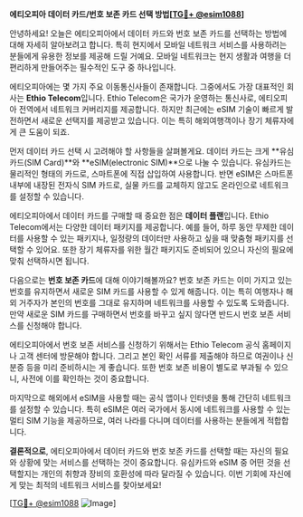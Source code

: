**에티오피아 데이터 카드/번호 보존 카드 선택 방법[[TG💪+ @esim1088](https://t.me/s/esim1088)]**

안녕하세요! 오늘은 에티오피아에서 데이터 카드와 번호 보존 카드를 선택하는 방법에 대해 자세히 알아보려고 합니다. 특히 현지에서 모바일 네트워크 서비스를 사용하려는 분들에게 유용한 정보를 제공해 드릴 거예요. 모바일 네트워크는 현지 생활과 여행을 더 편리하게 만들어주는 필수적인 도구 중 하나입니다.

에티오피아에는 몇 가지 주요 이동통신사들이 존재합니다. 그중에서도 가장 대표적인 회사는 **Ethio Telecom**입니다. Ethio Telecom은 국가가 운영하는 통신사로, 에티오피아 전역에서 네트워크 커버리지를 제공합니다. 하지만 최근에는 eSIM 기술이 빠르게 발전하면서 새로운 선택지를 제공받고 있습니다. 이는 특히 해외여행객이나 장기 체류자에게 큰 도움이 되죠.

먼저 데이터 카드 선택 시 고려해야 할 사항들을 살펴볼게요. 데이터 카드는 크게 **유심카드(SIM Card)**와 **eSIM(electronic SIM)**으로 나눌 수 있습니다. 유심카드는 물리적인 형태의 카드로, 스마트폰에 직접 삽입하여 사용합니다. 반면 eSIM은 스마트폰 내부에 내장된 전자식 SIM 카드로, 실물 카드를 교체하지 않고도 온라인으로 네트워크를 설정할 수 있습니다.

에티오피아에서 데이터 카드를 구매할 때 중요한 점은 **데이터 플랜**입니다. Ethio Telecom에서는 다양한 데이터 패키지를 제공합니다. 예를 들어, 하루 동안 무제한 데이터를 사용할 수 있는 패키지나, 일정량의 데이터만 사용하고 싶을 때 맞춤형 패키지를 선택할 수 있어요. 또한 장기 체류자를 위한 월간 패키지도 준비되어 있으니 자신의 필요에 맞춰 선택하시면 됩니다.

다음으로는 **번호 보존 카드**에 대해 이야기해볼까요? 번호 보존 카드는 이미 가지고 있는 번호를 유지하면서 새로운 SIM 카드를 사용할 수 있게 해줍니다. 이는 특히 여행자나 해외 거주자가 본인의 번호를 그대로 유지하며 네트워크를 사용할 수 있도록 도와줍니다. 만약 새로운 SIM 카드를 구매하면서 번호를 바꾸고 싶지 않다면 반드시 번호 보존 서비스를 신청해야 합니다.

에티오피아에서 번호 보존 서비스를 신청하기 위해서는 Ethio Telecom 공식 홈페이지나 고객 센터에 방문해야 합니다. 그리고 본인 확인 서류를 제출해야 하므로 여권이나 신분증 등을 미리 준비하시는 게 좋습니다. 또한 번호 보존 비용이 별도로 부과될 수 있으니, 사전에 이를 확인하는 것이 중요합니다.

마지막으로 해외에서 eSIM을 사용할 때는 공식 앱이나 인터넷을 통해 간단히 네트워크를 설정할 수 있습니다. 특히 eSIM은 여러 국가에서 동시에 네트워크를 사용할 수 있는 멀티 SIM 기능을 제공하므로, 여러 나라를 다니며 데이터를 사용하는 분들에게 적합합니다.

**결론적으로**, 에티오피아에서 데이터 카드와 번호 보존 카드를 선택할 때는 자신의 필요와 상황에 맞는 서비스를 선택하는 것이 중요합니다. 유심카드와 eSIM 중 어떤 것을 선택할지는 개인의 취향과 장비의 호환성에 따라 달라질 수 있습니다. 이번 기회에 자신에게 맞는 최적의 네트워크 서비스를 찾아보세요!

[[TG💪+ @esim1088](https://t.me/s/esim1088) ![Image](https://i.postimg.cc/Y0z9fWf4/image.png)]